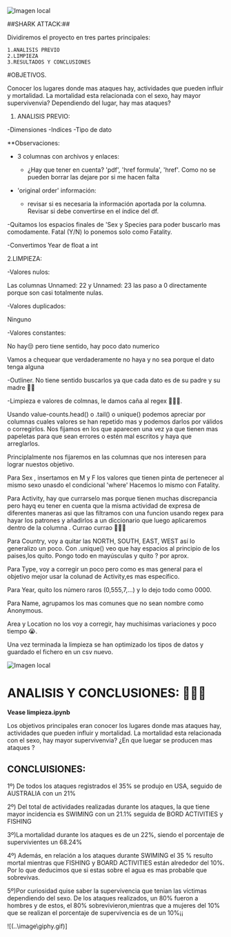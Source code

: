 ![Imagen local](https://www.tonica.la/__export/1671505182718/sites/debate/img/2022/12/19/jaws.jpg_463833556.jpg)


##SHARK ATTACK:##

Dividiremos el proyecto en tres partes principales:

	1.ANALISIS PREVIO
	2.LIMPIEZA
	3.RESULTADOS Y CONCLUSIONES	

#OBJETIVOS.

Conocer los lugares donde mas ataques hay, actividades que pueden influir y mortalidad.
La mortalidad esta relacionada con el sexo, hay mayor supervivenvia?
Dependiendo del lugar, hay mas ataques?



1. ANALISIS PREVIO:

-Dimensiones
-Indices
-Tipo de dato

**Observaciones:

- 3 columnas con archivos y enlaces:

    - ¿Hay que tener en cuenta? 'pdf', 'href formula', 'href'. Como no se pueden borrar las dejare por si me hacen falta

- 'original order' información:
    - revisar si es necesaria la información aportada por la columna. Revisar si debe convertirse en el índice del df.

-Quitamos los espacios finales de 'Sex y Species para poder buscarlo mas comodamente. Fatal (Y/N) lo ponemos solo como Fatality.

-Convertimos Year de float a int

2.LIMPIEZA:

-Valores nulos: 

Las columnas Unnamed: 22 y Unnamed: 23 las paso a 0 directamente porque son casi totalmente nulas.

-Valores duplicados:

Ninguno

-Valores constantes:

No hay😒 pero tiene sentido, hay poco dato numerico

Vamos a chequear que verdaderamente no haya y no sea porque el dato tenga alguna


-Outliner. No tiene sentido buscarlos ya que cada dato es de su padre y su madre 🤦‍♀️

-Limpieza e valores de colmnas, le damos caña al regex 🥊🥊🥊.

Usando value-counts.head() o .tail() o unique() podemos apreciar por columnas cuales valores se han repetido mas y podemos darlos por válidos o corregirlos.
Nos fijamos en los que aparecen una vez ya que tienen mas papeletas para que sean errores o estén mal escritos y haya que arreglarlos.

Principlalmente nos fijaremos en las columnas que nos interesen para lograr nuestos objetivo.

Para Sex , insertamos en M y F los valores que tienen pinta de pertenecer al mismo sexo unasdo el condicional 'where'
Hacemos lo mismo con Fatality.

Para Activity, hay que currarselo mas porque tienen muchas discrepancia pero hayq eu tener en cuenta que la misma actividad de expresa de diferentes maneras asi que las filtramos con una funcion usando regex para hayar los patrones y añadirlos a un diccionario que luego aplicaremos dentro de la columna . Currao currao 💪💪💪

Para Country, voy a quitar las NORTH, SOUTH, EAST, WEST así lo generalizo un poco. Con .unique() veo que hay espacios al principio de los paises,los quito. Pongo todo en mayúsculas y quito ? por aprox.

Para Type, voy a corregir un poco pero como es mas general para el objetivo mejor usar la colunad de Activity,es mas específico.

Para Year, quito los número raros (0,555,7,...) y lo dejo todo como 0000.

Para Name, agrupamos los mas comunes que no sean nombre como Anonymous.

Area y Location no los voy a corregir, hay muchisimas variaciones y poco tiempo 😭.


Una vez terminada la limpieza se han optimizado los tipos de datos y guardado el fichero en un csv nuevo.

![Imagen local](https://scontent.fmad6-1.fna.fbcdn.net/v/t31.18172-8/17834913_1060299644104591_6076313270153662717_o.jpg?_nc_cat=106&ccb=1-7&_nc_sid=9b3078&_nc_ohc=QV2e9p7K84IAX9IZL01&_nc_ht=scontent.fmad6-1.fna&oh=00_AfClLiIJqJArq0Rhe6s_2u24LMXs1KXD1D3_ZW5Bp_wEEA&oe=655CF1E8)


# ANALISIS Y CONCLUSIONES: 🦈🦈🦈

**Vease limpieza.ipynb**

Los objetivos principales eran conocer los lugares donde mas ataques hay, actividades que pueden influir y mortalidad.
La mortalidad esta relacionada con el sexo, hay mayor supervivenvia?
¿En que luegar se producen mas ataques ?

## CONCLUISIONES:

1º) De todos los ataques registrados el 35% se produjo en USA, seguido de AUSTRALIA con un 21%

2º) Del total de actividades realizadas durante los ataques, la que tiene mayor incidencia es SWIMING con un 21.1% seguida de BORD ACTIVITIES y FISHING

3º)La mortalidad durante los ataques es de un 22%, siendo el porcentaje de supervivientes un 68.24%

4º) Además, en relación a los ataques durante SWIMING el 35 % resulto mortal mientras que FISHING y BOARD ACTIVITIES están alrededor del 10%. Por lo que deducimos que si estas sobre el agua es mas probable que sobrevivas.

5º)Por curiosidad quise saber la supervivencia que tenian las víctimas dependiendo del sexo. De los ataques realizados, un 80% fueron a hombres y de estos, el 80% sobrevivieron,mientras que a mujeres del 10% que se realizan el porcentaje de supervivencia es de un 10%¡¡


![(..\image\giphy.gif)]
















